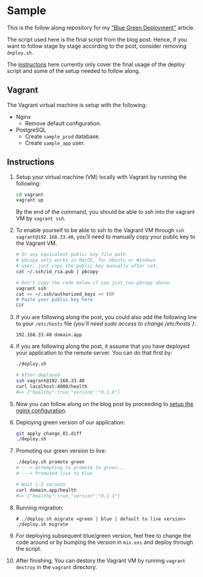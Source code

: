 # Sample

This is the follow along repository for my ["Blue Green Deployment"][0] article.

The script used here is the final script from the blog post. Hence, if you want to follow stage by stage according to the post, consider removing `deploy.sh`.

The [instructons](#instructions) here currently only cover the final usage of
the deploy script and some of the setup needed to follow along.

## Vagrant

The Vagrant virtual machine is setup with the following:

- Nginx
  - Remove default configuration.
- PostgreSQL
  - Create `sample_prod` database.
  - Create `sample_app` user.

## Instructions

1. Setup your virtual machine (VM) locally with Vagrant by running the following:

    ```bash
    cd vagrant
    vagrant up
    ```

    By the end of the command, you should be able to ssh into the vagrant VM by
`vagrant ssh`.

2. To enable yourself to be able to ssh to the Vagrant VM through `ssh vagrant@192.168.33.40`, you'll need to manually copy your public key to the
   Vagrant VM.

    ```bash
    # Or any equivalent public key file path
    # pbcopy only works in MacOS, for Ubuntu or Windows
    # user, just copy the public key manually after cat.
    cat ~/.ssh/id_rsa.pub | pbcopy

    # Don't copy the code below if you just run pbcopy above.
    vagrant ssh
    cat >> ~/.ssh/authorized_keys << EOF
    # Paste your public key here
    EOF
    ```

3. If you are following along the post, you could also add the following
   line to your `/etc/hosts` file _(you'll need sudo access to change
   /etc/hosts`)_:

    ```
    192.168.33.40 domain.app
    ```

4. If you are following along the post, it assume that you have deployed
   your application to the remote server. You can do that first by:

    ```bash
    ./deploy.sh

    # After deployed
    ssh vagrant@192.168.33.40
    curl localhost:4000/health
    #=> {"healthy":true,"version":"0.1.0"}
    ```

5. Now you can follow along on the blog post by proceeding to [setup the nginx
   configuration][1].

6. Deploying green version of our application:

    ```bash
    git apply change_01.diff
    ./deploy.sh
    ```

7. Promoting our green version to live:

    ```bash
    ./deploy.sh promote green
    # ---> Attempting to promote to green...
    # ---> Promoted live to blue

    # Wait 1-2 seconds
    curl domain.app/health
    #=> {"healthy":true,"version":"0.1.1"}
    ```

8. Running migration:

    ```
    # ./deploy.sh migrate <green | blue | default to live version>
    ./deploy.sh migrate
    ```

9. For deploying subsequent blue/green version, feel free to change the code
   around or by bumping the version in `mix.exs` and deploy through the script.

10. After finishing, You can destory the Vagrant VM by running `vagrant destroy` in the `vagrant`
    directory.

[0]: https://kaiwern.com/posts/2021/05/15/blue-green-deployment-with-nginx-for-elixir-phoenix-release/
[1]: https://kaiwern.com/posts/2021/05/15/blue-green-deployment-with-nginx-for-elixir-phoenix-release/#setting-up-nginx

